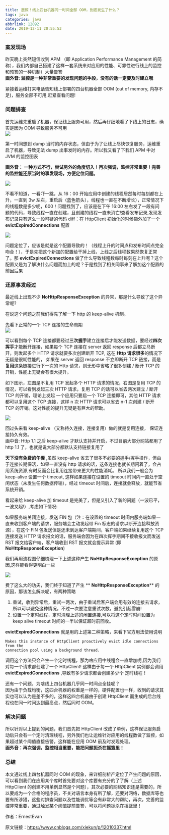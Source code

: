 ```yaml
---
title: 震惊！线上四台机器同一时间全部 OOM，到底发生了什么？
tags: java
categories: java
abbrlink: 12092
date: 2019-12-11 20:55:53
---
```


### 案发现场

昨天晚上突然短信收到 APM （即 Application Performance Management 的简称），我们内部自己搭建了这样一套系统来对应用的性能、可靠性进行线上的监控和预警的一种机制）大量告警  
**画外音: 监控是一种非常重要的发现问题的手段，没有的话一定要及时建立哦**

紧接着运维打来电话告知线上部署的四台机器全部 OOM (out of memory, 内存不足)，服务全部不可用,赶紧查看问题!

<!-- more -->

### 问题排查

首先运维先重启了机器，保证线上服务可用，然后再仔细地看了下线上的日志，确实是因为 OOM 导致服务不可用  
![](https://www.markeditor.com/file/get/c368792a9589d699db0cb14ccea6ec2e.png)

第一时间想到 dump 当时的内存状态，但由于为了让线上尽快恢复服务，运维重启了机器，导致无法 dump 出事发时的内存。所以我又看了下我们 APM 中对 JVM 的监控图表

**画外音： 一种方式不行，尝试另外的角度切入！再次强调，监控非常重要！完善的监控能还原当时的事发现场，方便定位问题。**

![](https://www.markeditor.com/file/get/049e110afa45164bef07b432b4b1fe06.png)

不看不知道，一看吓一跳，从 16：00 开始应用中创建的线程居然每时每刻都在上升，一直到 3w 左右，重启后（蓝色箭头），线程也一直在不断增长），正常情况下的线程数是多少呢，600！问题找到了，应该是在下午 16:00 左右发了一段有问题的代码，导致线程一直在创建，且创建的线程一直未消亡!查看发布记录,发现发布记录只有这么一段可疑的代码 diff：在 HttpClient 初始化的时候额外加了一个 **evictExpiredConnections** 配置

![](https://www.markeditor.com/file/get/a8c589f564f6232ef44d19dded63c419.png)

问题定位了，应该是就是这个配置导致的！（线程上升的时间点和发布时间点完全吻合！），于是先把这个新加的配置给干掉上线，上线之后线程数果然恢复正常了。那 **evictExpiredConnections** 做了什么导致线程数每时每刻在上升呢？这个配置又是为了解决什么问题而加上的呢？于是找到了相关同事来了解加这个配置的前因后果

### 还原事发经过

最近线上出现不少 **NoHttpResponseException** 的异常，那是什么导致了这个异常呢?

在说这个问题之前我们得先了解一下 http 的 keep-alive 机制。

先看下正常的一个 TCP 连接的生命周期  
![](https://www.markeditor.com/file/get/0d25bfbda6edc8c9ca8630e154ddee32.png)

可以看到每个 TCP 连接都要经过**三次握手**建立连接后才能发送数据，要经过**四次挥手**才能断开连接，如果每个 TCP 连接在 server 返回 response 后都立马断开，则发起多个 HTTP 请求就要多次创建断开 TCP, 这在 **Http 请求很多**的情况下无疑是很耗性能的， 如果在 server 返回 response 不立即断开 TCP 链接，而是**复用**这条链接进行下一次的 Http 请求，则无形中省略了很多创建 / 断开 TCP 的开销，性能上无疑会有很大提升。

如下图示，左图是不复用 TCP 发起多个 HTTP 请求的情况，右图是复用 TCP 的情况，可以看到发起三次 HTTP 请求，复用 TCP 的话可以省去两次建立 / 断开 TCP 的开销，理论上发起 一个应用只要启一个 TCP 连接即可，其他 HTTP 请求都可以复用这个 TCP 连接，这样 n 次 HTTP 请求可以省去 n-1 次创建 / 断开 TCP 的开销。这对性能的提升无疑是有巨大的帮助。

![](https://www.markeditor.com/file/get/1970dcdc8d61a37eb1bd7311b2a3bcae.png)

回过头来看 keep-alive （又称持久连接，连接复用）做的就是复用连接， 保证连接持久有效。  
画中音: Http 1.1 之后 keep-alive 才默认支持并开启，不过目前大部分网站都用了 http 1.1 了，也就是说大部分都默认支持链接复用了

**天下没有免费的午餐** ,虽然 keep-alive 省去了很多不必要的握手/挥手操作，但由于连接长期保活，如果一直没有 http 请求的话，这条连接也就长期闲着了，会占用系统资源,有时反而会比复用连接带来更大的性能消耗。 所以我们一般会为 keep-alive 设置一个 timeout, 这样如果连接在设置的 timeout 时间内一直处于空闲状态（未发生任何数据传输），经过 timeout 时间后，连接就会释放，就能节省系统开销。

看起来给 keep-alive 加 timeout 是完美了，但是又引入了新的问题（一波已平，一波又起!）,考虑如下情况:

如果服务端关闭连接，发送 FIN 包（注：在设置的 timeout 时间内服务端如果一直未收到客户端的请求，服务端会主动发起带 Fin 标志的请求以断开连接释放资源），在这个 FIN 包发送但是还未到达客户端期间，客户端如果继续复用这个 TCP 连接发送 HTTP 请求报文的话，服务端会因为在四次挥手期间不接收报文而发送 RST 报文给客户端，客户端收到 RST 报文就会提示异常 (即 **NoHttpResponseException**)

我们再用流程图仔细梳理一下上述这种产生 **NoHttpResponseException** 的原因,这样能看得更明白一些

![](https://www.markeditor.com/file/get/1fe2358540883a03ba3c900efed13eef.png)

费了这么大的功夫，我们终于知道了产生 \*\* **NoHttpResponseException**\*\* 的原因，那该怎么解决呢，有两种策略

1.  重试，收到异常后，重试一两次，由于重试后客户端会用有效的连接去请求，所以可以避免这种情况，不过一次要注意重试次数，避免引起雪崩!
2.  设置一个定时线程，定时清理上述的闲置连接,可以将这个定时时间设置为 keep alive timeout 时间的一半以保证超时前回收。

**evictExpiredConnections** 就是用的上述第二种策略，来看下官方用法使用说明

    Makes this instance of HttpClient proactively evict idle connections from the
    connection pool using a background thread.

调用这个方法只会产生一个定时线程，那为啥应用中线程会一直增加呢,因为我们对每一个请求都创建了一个 HttpClient! 这样由于每一个 HttpClient 实例都会调用 **evictExpiredConnections** ,导致有多少请求都会创建多少个 定时线程！

还有一个问题，为啥线上四台机器几乎同一时间点全挂呢？  
因为由于负载均衡，这四台机器的权重是一样的，硬件配置也一样，收到的请求其实也可以认为是差不多的，这样这四台机器由于创建 HttpClient 而生成的后台线程也在同一时间达到最高点，然后同时 OOM。

### 解决问题

所以针对以上提到的问题，我们首先把 HttpClient 改成了单例，这样保证服务启动后只会有一个定时清理线程，另外我们也让运维针对应用的线程数做了监控，如果超过某个阈值直接告警，这样能在应用 OOM 前及时发现处理。  
**画外音：再次强调，监控相当重要，能把问题扼杀在摇篮里！**

### 总结

本文通过线上四台机器同时 OOM 的现象，来详细剖析产定位了产生问题的原因，可以看到我们在应用某个库时首先要对这个库要有充分的了了解（上述 HttpClient 的创建不用单例显然是个问题），其次必要的网络知识还是需要的，所以要成为一个合格的程序员，不关对语言本身有所了解，还要对网络，数据库等也要有所涉猎，这些对排查问题以及性能调优等会有非常大的帮助，再次，完善的监控非常重要，通过触发某个阈值提前告警，可以将问题扼杀在摇篮里！

作者：ErnestEvan

原文链接：https://www.cnblogs.com/xiekun/p/12010337.html
